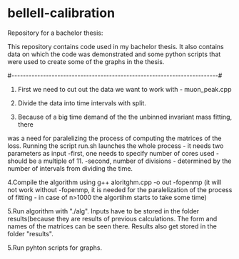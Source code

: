 # belleII-calibration

Repository for a bachelor thesis:

This repository contains code used in my bachelor thesis.
It also contains data on which the code was demonstrated and some python scripts 
that were used to create some of the graphs in the thesis.

#------------------------------------------------------------------------#

1. First we need to cut out the data we want to work with - muon_peak.cpp


3. Divide the data into time intervals with split.


5. Because of a big time demand of the the unbinned invariant mass fitting, there 


was a need for paralelizing the process of computing the matrices of the loss.
Running the script run.sh launches the whole process - it needs two parameters as input
-first, one needs to specify number of cores used - should be a multiple of 11.
-second, number of divisions - determined by the number of intervals from dividing the time.

4.Compile the algorithm using g++ aloritghm.cpp -o out -fopenmp 
(it will not work without -fopenmp, it is needed for the paralelization of the process of fitting - in case of n>1000 the algortihm starts to take some time)

5.Run algorithm with "./alg". Inputs have to be stored in the folder results(because they are results of previous calculations. The form and names of the matrices can be seen there. Results also get stored in the folder "results".

5.Run pyhton scripts for graphs.
